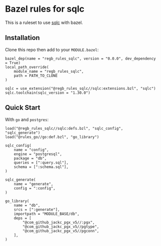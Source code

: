 # Bazel rules for sqlc

This is a ruleset to use [sqlc](https://github.com/sqlc-dev/sqlc) with bazel.

## Installation

Clone this repo then add to your `MODULE.bazel`:

```starlark
bazel_dep(name = "regb_rules_sqlc", version = "0.0.0", dev_dependency = True)
local_path_override(
    module_name = "regb_rules_sqlc",
    path = PATH_TO_CLONE
)

sqlc = use_extension("@regb_rules_sqlc//sqlc:extensions.bzl", "sqlc")
sqlc.toolchain(sqlc_version = "1.30.0")
```

## Quick Start

With `go` and `postgres`:

```starlark
load("@regb_rules_sqlc//sqlc:defs.bzl", "sqlc_config", "sqlc_generate")
load("@rules_go//go:def.bzl", "go_library")

sqlc_config(
    name = "config",
    engine = "postgresql",
    package = "db",
    queries = [":query.sql"],
    schema = [":schema.sql"],
)

sqlc_generate(
    name = "generate",
    config = ":config",
)

go_library(
    name = "db",
    srcs = [":generate"],
    importpath = "MODULE_BASE/db",
    deps = [
        "@com_github_jackc_pgx_v5//:pgx",
        "@com_github_jackc_pgx_v5//pgtype",
        "@com_github_jackc_pgx_v5//pgconn",
    ],
)
```

